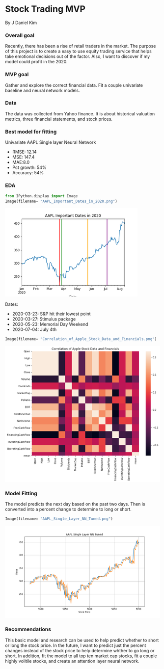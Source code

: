 
# Stock Trading MVP
By J Daniel Kim

### Overall goal
Recently, there has been a rise of retail traders in the market. The purpose of this project is to create a easy to use equity trading service that helps take emotional decisions out of the factor. Also, I want to discover if my model could profit in the 2020.
### MVP goal
Gather and explore the correct financial data. Fit a couple univariate baseline and neural network models. 

### Data
The data was collected from Yahoo finance. It is about historical valuation metrics, three financial statements, and  stock prices.

### Best model for fitting
Univariate AAPL Single layer Neural Network
- RMSE: 12.14
- MSE: 147.4
- MAE:8.0
- Pct growth: 54%
- Accuracy: 54%

### EDA


```python
from IPython.display import Image
Image(filename= "AAPL_Important_Dates_in_2020.png")
```




![png](output_5_0.png)



Dates:
- 2020-03-23: S&P hit their lowest point
- 2020-03-27: Stimulus package
- 2020-05-23: Memorial Day Weekend
- 2020-07-04: July 4th



```python
Image(filename= "Correlation_of_Apple_Stock_Data_and_Financials.png")
```




![png](output_7_0.png)



### Model Fitting
The model predicts the next day based on the past two days. Then is converted into a percent change to determine to long or short. 


```python
Image(filename= "AAPL_Single_Layer_NN_Tuned.png")
```




![png](output_9_0.png)



### Recommendations
This basic model and research can be used to help predict whether to short or long the stock price. In the future, I want to predict just the percent changes instead of the stock price to help determine whther to go long or short. In addition, fit the model to all top ten market cap stocks, fit a couple highly volitile stocks, and create an attention layer neural network.
